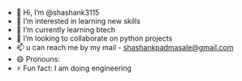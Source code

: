 - 👋 Hi, I’m @shashank3115
- 👀 I’m interested in learning new skills
- 🌱 I’m currently learning btech
- 💞️ I’m looking to collaborate on python projects
- 📫 u can reach me by my mail - shashankpadmasale@gmail.com
- 😄 Pronouns: 
- ⚡ Fun fact: I am doing engineering

<!---
shashank3115/shashank3115 is a ✨ special ✨ repository because its `README.md` (this file) appears on your GitHub profile.
You can click the Preview link to take a look at your changes.
--->
